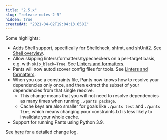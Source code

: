 ```yaml
---
title: "2.5.x"
slug: "release-notes-2-5"
hidden: true
createdAt: "2021-04-02T19:04:13.658Z"
---
```


Some highlights:

- Adds Shell support, specifically for Shellcheck, shfmt, and shUnit2. See [Shell overview](doc:shell).
- Allow skipping linters/formatters/typecheckers on a per-target basis, e.g. with `skip_black=True`. See [Linters and formatters](doc:python-linters-and-formatters).
- Pants will now autodiscover config files for tools. See [Linters and formatters](doc:python-linters-and-formatters).
- When you use a constraints file, Pants now knows how to resolve your dependencies only once, and then extract the subset of your dependencies from that single resolve.
  - This change means that you will not need to resolve dependencies as many times when running `./pants package`.
  - Cache keys are also smaller for goals like `./pants test` and `./pants lint`, which means changing your constraints.txt is less likely to invalidate your whole cache.
- Support for running Pants using Python 3.9.

See [here](https://github.com/pantsbuild/pants/blob/main/src/python/pants/notes/2.5.x.md) for a detailed change log.
